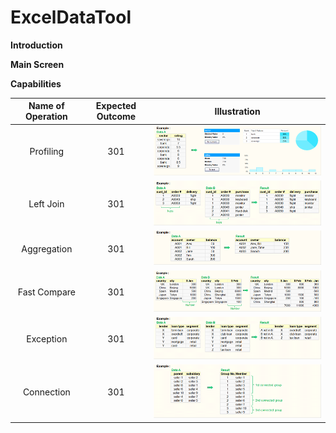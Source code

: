 # ExcelDataTool

**Introduction**

**Main Screen**

**Capabilities**

| Name of Operation | Expected Outcome | Illustration |
| :---: | :---: | :---: |
| Profiling | 301 | ![picture](/res/example_run_profiling.png) |
| Left Join | 301 | ![picture](/res/example_run_join.png) |
| Aggregation | 301 | ![picture](/res/example_run_aggregation.png) |
| Fast Compare | 301 | ![picture](/res/example_run_compare_value.png) |
| Exception | 301 | ![picture](/res/example_run_exception.png) |
| Connection | 301 | ![picture](/res/example_run_connection.png) |
